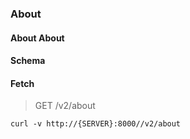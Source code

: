 ### About

#### About About

#### Schema



#### Fetch

> GET /v2/about

```curl
curl -v http://{SERVER}:8000//v2/about
```

